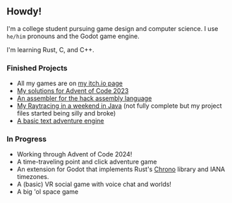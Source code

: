 ## Howdy!

I'm a college student pursuing game design and computer science. I use `he/him` pronouns and the Godot game engine.

I'm learning Rust, C, and C++. 

### Finished Projects
- All my games are on [my itch.io page](https://dungenrobot.itch.io/)
- [My solutions for Advent of Code 2023](https://github.com/DungenRobot/advent-of-code-2023)
- [An assembler for the hack assembly language](https://github.com/DungenRobot/hack-assembler)
- [My Raytracing in a weekend in Java](https://github.com/DungenRobot/java-raytracer) (not fully complete but my project files started being silly and broke)
- [A basic text adventure engine](https://github.com/DungenRobot/text-adventure-engine)

### In Progress
- Working through Advent of Code 2024!
- A time-traveling point and click adventure game
- An extension for Godot that implements Rust's [Chrono](https://docs.rs/chrono/latest/chrono/) library and IANA timezones.
- A (basic) VR social game with voice chat and worlds!
- A big 'ol space game
